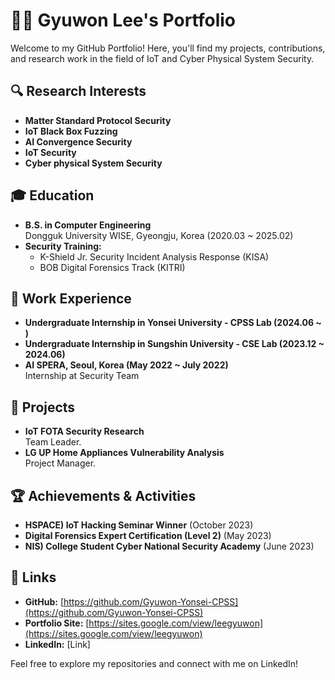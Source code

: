 # 👨‍💻 Gyuwon Lee's Portfolio

Welcome to my GitHub Portfolio! Here, you'll find my projects, contributions, and research work in the field of IoT and Cyber Physical System Security.

## 🔍 Research Interests

- **Matter Standard Protocol Security**
- **IoT Black Box Fuzzing**
- **AI Convergence Security**
- **IoT Security**
- **Cyber physical System Security**

## 🎓 Education

- **B.S. in Computer Engineering**  
  Dongguk University WISE, Gyeongju, Korea (2020.03 ~ 2025.02)
- **Security Training:**  
  - K-Shield Jr. Security Incident Analysis Response (KISA)
  - BOB Digital Forensics Track (KITRI)

## 💼 Work Experience
- **Undergraduate Internship in Yonsei University - CPSS Lab (2024.06 ~ )** 
- **Undergraduate Internship in Sungshin University - CSE Lab (2023.12 ~ 2024.06)** 
- **AI SPERA, Seoul, Korea (May 2022 ~ July 2022)**  
  Internship at Security Team

## 🔬 Projects

- **IoT FOTA Security Research**  
  Team Leader.
- **LG UP Home Appliances Vulnerability Analysis**  
  Project Manager.
  
## 🏆 Achievements & Activities

- **HSPACE) IoT Hacking Seminar Winner** (October 2023)
- **Digital Forensics Expert Certification (Level 2)** (May 2023)
- **NIS) College Student Cyber National Security Academy** (June 2023)


## 🔗 Links

- **GitHub:** [https://github.com/Gyuwon-Yonsei-CPSS](https://github.com/Gyuwon-Yonsei-CPSS)
- **Portfolio Site:** [https://sites.google.com/view/leegyuwon](https://sites.google.com/view/leegyuwon)
- **LinkedIn:** [Link]

Feel free to explore my repositories and connect with me on LinkedIn!
